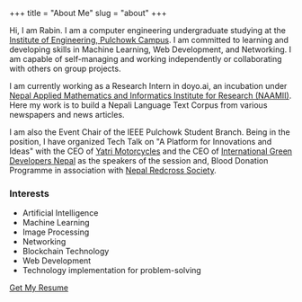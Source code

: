 +++
title = "About Me"
slug = "about"
+++

Hi, I am Rabin.
I am a computer engineering undergraduate studying at the [Institute of Engineering, Pulchowk Campus](https://pcampus.edu.np/).
I am committed to learning and developing skills in Machine Learning, Web Development, and Networking.
I am capable of self-managing and working independently or collaborating with others on group projects.

I am currently working as a Research Intern in doyo.ai, an incubation under [Nepal Applied Mathematics and Informatics Institute for Research (NAAMII)](https://www.naamii.com.np/).
Here my work is to build a Nepali Language Text Corpus from various newspapers and news articles.

I am also the Event Chair of the IEEE Pulchowk Student Branch.
Being in the position, I have organized Tech Talk on "A Platform for Innovations and Ideas" with the CEO of [Yatri Motorcycles](https://www.yatrimotorcycles.com/) and the CEO of [International Green Developers Nepal](http://greendevelopersnepal.com/) as the speakers of the
session and, Blood Donation Programme in association with [Nepal Redcross Society](https://nrcs.org/).

### Interests
* Artificial Intelligence
* Machine Learning
* Image Processing
* Networking
* Blockchain Technology
* Web Development
* Technology implementation for problem-solving

[Get My Resume](/media/CV.pdf)
